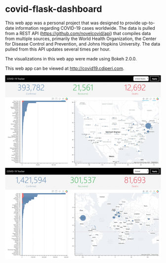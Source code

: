 # covid-flask-dashboard

This web app was a personal project that was designed to provide up-to-date information regarding COVID-19 cases worldwide. The data is pulled from a REST API (https://github.com/novelcovid/api) that compiles data from multiple sources, primarily the World Health Organization, the Center for Disease Control and Prevention, and Johns Hopkins University. The data pulled from this API updates several times per hour.

The visualizations in this web app were made using Bokeh 2.0.0. 

This web app can be viewed at http://covid19.cdiperi.com.

![Screenshot1](https://github.com/cdiperi/covid-flask-dashboard/blob/master/img/covid-dash-screenshot.GIF)
![Screenshot2](https://github.com/cdiperi/covid-flask-dashboard/blob/master/img/covid-dash-screenshot2.GIF)
